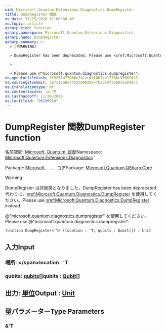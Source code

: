 ```yaml
---
uid: Microsoft.Quantum.Extensions.Diagnostics.DumpRegister
title: DumpRegister 関数
ms.date: 11/25/2020 12:00:00 AM
ms.topic: article
qsharp.kind: function
qsharp.namespace: Microsoft.Quantum.Extensions.Diagnostics
qsharp.name: DumpRegister
qsharp.summary: >-
  > [!WARNING]

  > DumpRegister has been deprecated. Please use <xref:Microsoft.Quantum.Diagnostics.DumpRegister> instead.

  >

  > Please use @"microsoft.quantum.diagnostics.dumpregister".
ms.openlocfilehash: ff5231477906e742ecd3f0b74e1776bc936674f3
ms.sourcegitcommit: a87c1aa8e7453360025e47ba614f25b02ea84ec3
ms.translationtype: MT
ms.contentlocale: ja-JP
ms.lasthandoff: 11/26/2020
ms.locfileid: "96199916"
---
```

# <a name="dumpregister-function"></a><span data-ttu-id="ea037-102">DumpRegister 関数</span><span class="sxs-lookup"><span data-stu-id="ea037-102">DumpRegister function</span></span>

<span data-ttu-id="ea037-103">名前空間: [Microsoft. Quantum. 診断](xref:Microsoft.Quantum.Extensions.Diagnostics)</span><span class="sxs-lookup"><span data-stu-id="ea037-103">Namespace: [Microsoft.Quantum.Extensions.Diagnostics](xref:Microsoft.Quantum.Extensions.Diagnostics)</span></span>

<span data-ttu-id="ea037-104">Package: [Microsoft.](https://nuget.org/packages/Microsoft.Quantum.QSharp.Core) ....... コア</span><span class="sxs-lookup"><span data-stu-id="ea037-104">Package: [Microsoft.Quantum.QSharp.Core](https://nuget.org/packages/Microsoft.Quantum.QSharp.Core)</span></span>


> [!WARNING]
> <span data-ttu-id="ea037-105">DumpRegister は非推奨となりました。</span><span class="sxs-lookup"><span data-stu-id="ea037-105">DumpRegister has been deprecated.</span></span> <span data-ttu-id="ea037-106">代わりに、<xref:Microsoft.Quantum.Diagnostics.DumpRegister> を使用してください。</span><span class="sxs-lookup"><span data-stu-id="ea037-106">Please use <xref:Microsoft.Quantum.Diagnostics.DumpRegister> instead.</span></span>
>
> <span data-ttu-id="ea037-107">@"microsoft.quantum.diagnostics.dumpregister" を使用してください。</span><span class="sxs-lookup"><span data-stu-id="ea037-107">Please use @"microsoft.quantum.diagnostics.dumpregister".</span></span>



```qsharp
function DumpRegister<'T> (location : 'T, qubits : Qubit[]) : Unit
```


## <a name="input"></a><span data-ttu-id="ea037-108">入力</span><span class="sxs-lookup"><span data-stu-id="ea037-108">Input</span></span>

### <a name="location--t"></a><span data-ttu-id="ea037-109">場所: \</span><span class="sxs-lookup"><span data-stu-id="ea037-109">location : 'T</span></span>




### <a name="qubits--qubit"></a><span data-ttu-id="ea037-110">qubits: [qubits](xref:microsoft.quantum.lang-ref.qubit)[]</span><span class="sxs-lookup"><span data-stu-id="ea037-110">qubits : [Qubit](xref:microsoft.quantum.lang-ref.qubit)[]</span></span>





## <a name="output--unit"></a><span data-ttu-id="ea037-111">出力: [単位](xref:microsoft.quantum.lang-ref.unit)</span><span class="sxs-lookup"><span data-stu-id="ea037-111">Output : [Unit](xref:microsoft.quantum.lang-ref.unit)</span></span>



## <a name="type-parameters"></a><span data-ttu-id="ea037-112">型パラメーター</span><span class="sxs-lookup"><span data-stu-id="ea037-112">Type Parameters</span></span>

### <a name="t"></a><span data-ttu-id="ea037-113">&</span><span class="sxs-lookup"><span data-stu-id="ea037-113">'T</span></span>


